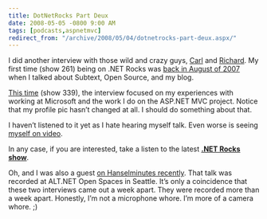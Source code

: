 ```yaml
---
title: DotNetRocks Part Deux
date: 2008-05-05 -0800 9:00 AM
tags: [podcasts,aspnetmvc]
redirect_from: "/archive/2008/05/04/dotnetrocks-part-deux.aspx/"
---
```


I did another interview with those wild and crazy guys,
[Carl](http://www.intellectualhedonism.com/ "Carl") and
[Richard](http://www.campbellassociates.ca/blog/default.aspx "Richard Campbell").
My first time (show 261) being on .NET Rocks was [back in August of
2007](http://www.dotnetrocks.com/default.aspx?showNum=261 "Phil on .NET Rocks")
when I talked about Subtext, Open Source, and my blog.

[This
time](http://www.dotnetrocks.com/default.aspx?showNum=339 "This time")
(show 339), the interview focused on my experiences with working at
Microsoft and the work I do on the ASP.NET MVC project. Notice that my
profile pic hasn’t changed at all. I should do something about that.

I haven’t listened to it yet as I hate hearing myself talk. Even worse
is seeing [myself on
video](http://weblogs.asp.net/craigshoemaker/archive/2008/05/01/what-s-it-gonna-take-to-get-asp-net-mvc-to-rtm.aspx "What will it take to RTM MVC?").

In any case, if you are interested, take a listen to the latest [**.NET
Rocks
show**](http://www.dotnetrocks.com/default.aspx?showNum=339 "Me on .NET Rocks").

Oh, and I was also a guest [on Hanselminutes
recently](http://www.hanselminutes.com/default.aspx?showID=129 "Hanselminutes").
That talk was recorded at ALT.NET Open Spaces in Seattle. It’s only a
coincidence that these two interviews came out a week apart. They were
recorded more than a week apart. Honestly, I’m not a microphone whore.
I’m more of a camera whore. ;)

